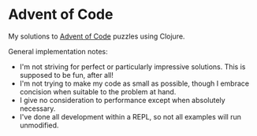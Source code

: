 # Advent of Code

My solutions to [Advent of Code](http://adventofcode.com/) puzzles
using Clojure.

General implementation notes:

* I'm not striving for perfect or particularly impressive
  solutions. This is supposed to be fun, after all!
* I'm not trying to make my code as small as possible, though I
  embrace concision when suitable to the problem at hand.
* I give no consideration to performance except when absolutely
  necessary.
* I've done all development within a REPL, so not all examples will run
  unmodified.
